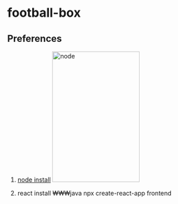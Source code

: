 # football-box
## Preferences
1. [node install](https://nodejs.org/ko/)
<img src="https://nodejs.org/static/images/logo.svg" width="200px" height="300px" title="node" alt="node"></img>

2. react install
₩₩₩java
  npx create-react-app frontend
```
